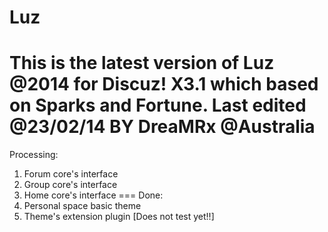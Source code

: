 Luz
===
This is the latest version of Luz @2014 for Discuz! X3.1 which based on Sparks and Fortune.
Last edited @23/02/14
BY DreaMRx @Australia
===
Processing:
1) Forum core's interface
2) Group core's interface
3) Home core's interface
===
Done:
1) Personal space basic theme
2) Theme's extension plugin [Does not test yet!!]

